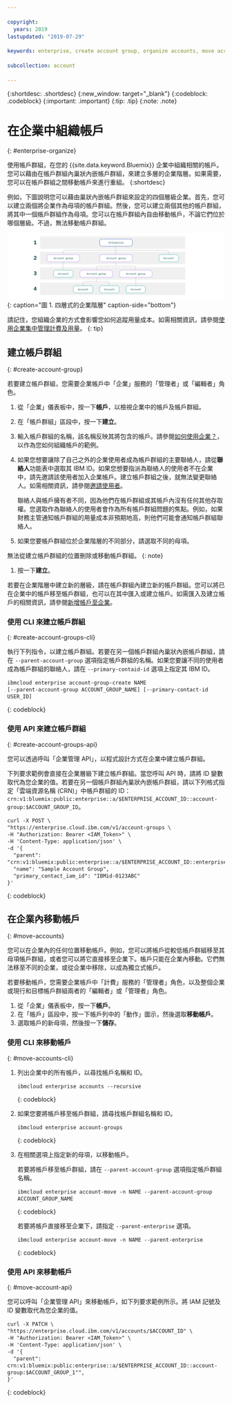 ```yaml
---

copyright:
  years: 2019
lastupdated: "2019-07-29"

keywords: enterprise, create account group, organize accounts, move accounts

subcollection: account

---
```


{:shortdesc: .shortdesc}
{:new_window: target="_blank"}
{:codeblock: .codeblock}
{:important: .important}
{:tip: .tip}
{:note: .note}

# 在企業中組織帳戶
{: #enterprise-organize}

使用帳戶群組，在您的 {{site.data.keyword.Bluemix}} 企業中組織相關的帳戶。您可以藉由在帳戶群組內巢狀內嵌帳戶群組，來建立多層的企業階層。如果需要，您可以在帳戶群組之間移動帳戶來進行重組。
{:shortdesc}

例如，下圖說明您可以藉由巢狀內嵌帳戶群組來設定的四個層級企業。首先，您可以建立兩個將企業作為母項的帳戶群組。然後，您可以建立兩個其他的帳戶群組，將其中一個帳戶群組作為母項。您可以在帳戶群組內自由移動帳戶，不論它們位於哪個層級。不過，無法移動帳戶群組。

![此圖顯示四個企業層級。最上層是企業，其中包含兩個層級的帳戶群組。然後，帳戶群組會包含帳戶。](images/enterprise-hierarchy.svg "藉由新增帳戶群組來建立企業層級。"){: caption="圖 1. 四層式的企業階層" caption-side="bottom"}

請記住，您組織企業的方式會影響您如何追蹤用量成本。如需相關資訊，請參閱[使用企業集中管理計費及用量](/docs/billing-usage?topic=billing-usage-enterprise)。
{: tip}

## 建立帳戶群組
{: #create-account-group}

若要建立帳戶群組，您需要企業帳戶中「企業」服務的「管理者」或「編輯者」角色。

1. 從「企業」儀表板中，按一下**帳戶**，以檢視企業中的帳戶及帳戶群組。
1. 在「帳戶群組」區段中，按一下**建立**。
1. 輸入帳戶群組的名稱，該名稱反映其將包含的帳戶。請參閱[如何使用企業？](/docs/account?topic=account-enterprise#enterprise-use-cases)，以作為您如何組織帳戶的範例。
1. 如果您想要讓除了自己之外的企業使用者成為帳戶群組的主要聯絡人，請從**聯絡人**功能表中選取其 IBM ID。如果您想要指派為聯絡人的使用者不在企業中，請先邀請該使用者加入企業帳戶。建立帳戶群組之後，就無法變更聯絡人。如需相關資訊，請參閱[邀請使用者](/docs/iam?topic=iam-iamuserinv)。

   聯絡人與帳戶擁有者不同，因為他們在帳戶群組或其帳戶內沒有任何其他存取權。您選取作為聯絡人的使用者會作為所有帳戶群組問題的焦點。例如，如果財務主管通知帳戶群組的用量成本非預期地高，則他們可能會通知帳戶群組聯絡人。


1. 如果您要帳戶群組位於企業階層的不同部分，請選取不同的母項。

  無法從建立帳戶群組的位置刪除或移動帳戶群組。
  {: note}
1. 按一下**建立**。

若要在企業階層中建立新的層級，請在帳戶群組內建立新的帳戶群組。您可以將已在企業中的帳戶移至帳戶群組，也可以在其中匯入或建立帳戶。如需匯入及建立帳戶的相關資訊，請參閱[新增帳戶至企業](/docs/account?topic=account-enterprise-add)。

### 使用 CLI 來建立帳戶群組
{: #create-account-groups-cli}

執行下列指令，以建立帳戶群組。若要在另一個帳戶群組內巢狀內嵌帳戶群組，請在 `--parent-account-group` 選項指定帳戶群組的名稱。如果您要讓不同的使用者成為帳戶群組的聯絡人，請在 `--primary-contaid-id` 選項上指定其 IBM ID。

```
ibmcloud enterprise account-group-create NAME
[--parent-account-group ACCOUNT_GROUP_NAME] [--primary-contact-id USER_ID]
```
{: codeblock}

### 使用 API 來建立帳戶群組
{: #create-account-groups-api}

您可以透過呼叫「企業管理 API」，以程式設計方式在企業中建立帳戶群組。

下列要求範例會直接在企業層級下建立帳戶群組。當您呼叫 API 時，請將 ID 變數取代為您企業的值。若要在另一個帳戶群組內巢狀內嵌帳戶群組，請以下列格式指定「雲端資源名稱 (CRN)」中帳戶群組的 ID：`crn:v1:bluemix:public:enterprise::a/$ENTERPRISE_ACCOUNT_ID::account-group:$ACCOUNT_GROUP_ID`。

```
curl -X POST \
"https://enterprise.cloud.ibm.com/v1/account-groups \
-H "Authorization: Bearer <IAM_Token>" \
-H 'Content-Type: application/json' \
-d '{
  "parent": "crn:v1:bluemix:public:enterprise::a/$ENTERPRISE_ACCOUNT_ID::enterprise:$ENTERPRISE_ID",
  "name": "Sample Account Group",
  "primary_contact_iam_id": "IBMid-0123ABC"
}'
```
{: codeblock}

<!-- For detailed information about the API, see [Enterprise Management API](https://{DomainName}/apidocs/enterprise-apis/enterprise#create-an-account-group){: external}.-->

## 在企業內移動帳戶
{: #move-accounts}

您可以在企業內的任何位置移動帳戶。例如，您可以將帳戶從較低帳戶群組移至其母項帳戶群組，或者您可以將它直接移至企業下。帳戶只能在企業內移動。它們無法移至不同的企業，或從企業中移除，以成為獨立式帳戶。

若要移動帳戶，您需要企業帳戶中「計費」服務的「管理者」角色，以及整個企業或現行和目標帳戶群組兩者的「編輯者」或「管理者」角色。

1. 從「企業」儀表板中，按一下**帳戶**。
1. 在「帳戶」區段中，按一下帳戶列中的「動作」圖示，然後選取**移動帳戶**。
1. 選取帳戶的新母項，然後按一下**儲存**。

### 使用 CLI 來移動帳戶
{: #move-accounts-cli}

1. 列出企業中的所有帳戶，以尋找帳戶名稱和 ID。

   ```
   ibmcloud enterprise accounts --recursive
   ```
   {: codeblock}
1. 如果您要將帳戶移至帳戶群組，請尋找帳戶群組名稱和 ID。

   ```
   ibmcloud enterprise account-groups
   ```
   {: codeblock}
1. 在相關選項上指定新的母項，以移動帳戶。

   若要將帳戶移至帳戶群組，請在 `--parent-account-group` 選項指定帳戶群組名稱。

   ```
   ibmcloud enterprise account-move -n NAME --parent-account-group ACCOUNT_GROUP_NAME
   ```
   {: codeblock}

   若要將帳戶直接移至企業下，請指定 `--parent-enterprise` 選項。

   ```
   ibmcloud enterprise account-move -n NAME --parent-enterprise
   ```
   {: codeblock}

### 使用 API 來移動帳戶
{: #move-account-api}

您可以呼叫「企業管理 API」來移動帳戶，如下列要求範例所示。將 IAM 記號及 ID 變數取代為您企業的值。

```
curl -X PATCH \
"https://enterprise.cloud.ibm.com/v1/accounts/$ACCOUNT_ID" \
-H "Authorization: Bearer <IAM_Token>" \
-H 'Content-Type: application/json' \
-d '{
  "parent": crn:v1:bluemix:public:enterprise::a/$ENTERPRISE_ACCOUNT_ID::account-group:$ACCOUNT_GROUP_1"",
}'
```
{: codeblock}

<!-- For detailed information about the API, see [Enterprise Management API](https://{DomainName}/apidocs/enterprise-apis/enterprise#move-an-account-with-the-enterprise){: external}. -->
